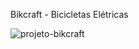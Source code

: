 Bikcraft - Bicicletas Elétricas

![projeto-bikcraft](https://github.com/guiaguiardev/bikcraft/assets/127811922/087b80c6-3118-4694-89c8-248c3ae8b7fc)
